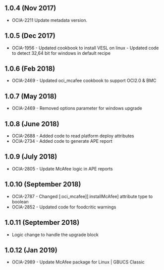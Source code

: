## 1.0.4 (Nov 2017)
- OCIA-2211 Update metadata version.
## 1.0.5 (Dec 2017)
- OCIA-1956 - Updated cookbook to install VESL on linux
            - Updated code to detect 32,64 bit for windows in default recipe
            
## 1.0.6 (Feb 2018)
- OCIA-2469 - Updated oci_mcafee cookbook to support OCI2.0 & BMC

## 1.0.7 (May 2018)
- OCIA-2469 - Removed options parameter for windows upgrade

## 1.0.8 (June 2018)
- OCIA-2688 - Added code to read platform deploy attributes
- OCIA-2734 - Added code to generate APE report

## 1.0.9 (July 2018)
- OCIA-2805 - Update McAfee logic in APE reports

## 1.0.10 (September 2018)
- OCIA-2787 - Changed [:oci_mcafee][:installMcAfee] attribute type to boolean
- OCIA-2852 - Updated code for foodcritic warnings 

## 1.0.11 (September 2018)
- Logic change to handle the upgrade block   

## 1.0.12 (Jan 2019)   
- OCIA-2989 - Update McAfee package for Linux | GBUCS Classic    